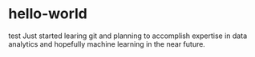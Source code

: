 # hello-world
test
Just started learing git and planning to accomplish expertise in data analytics and hopefully machine learning in the near future.
